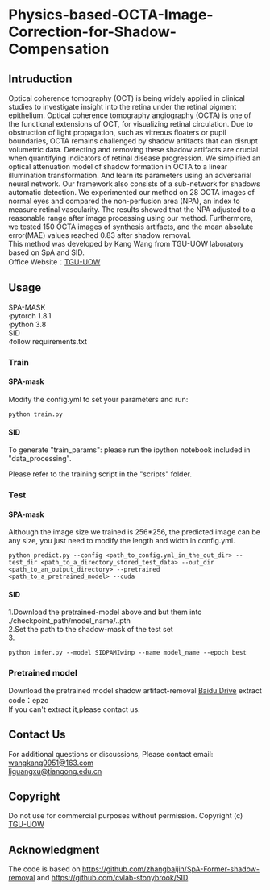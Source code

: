 # Physics-based-OCTA-Image-Correction-for-Shadow-Compensation
## Intruduction
Optical coherence tomography (OCT) is being widely applied in clinical studies to investigate insight into the
 retina under the retinal pigment epithelium. Optical coherence
 tomography angiography (OCTA) is one of the functional
 extensions of OCT, for visualizing retinal circulation. Due
 to obstruction of light propagation, such as vitreous floaters
 or pupil boundaries, OCTA remains challenged by shadow
 artifacts that can disrupt volumetric data. Detecting and
 removing these shadow artifacts are crucial when quantifying
 indicators of retinal disease progression. We simplified an
 optical attenuation model of shadow formation in OCTA to a
 linear illumination transformation. And learn its parameters
 using an adversarial neural network. Our framework also
 consists of a sub-network for shadows automatic detection.
 We experimented our method on 28 OCTA images of normal
 eyes and compared the non-perfusion area (NPA), an index to
 measure retinal vascularity. The results showed that the NPA
 adjusted to a reasonable range after image processing using our
 method. Furthermore, we tested 150 OCTA images of synthesis
 artifacts, and the mean absolute error(MAE) values reached
 0.83 after shadow removal.<br>
This method was developed by Kang Wang from TGU-UOW laboratory based on SpA and SID.<br>
Office Website：[TGU-UOW](http://tgu-uow.gitee.io/)
## Usage
SPA-MASK<br>
·pytorch 1.8.1<br>
·python 3.8<br>
SID<br>
·follow requirements.txt<br>
### Train
#### SPA-mask
Modify the config.yml to set your parameters and run:<br>
```
python train.py
``` 
#### SID
To generate "train_params": please run the ipython notebook included in "data_processing".

Please refer to the training script in the "scripts" folder.
### Test
#### SPA-mask
Although the image size we trained is 256*256, the predicted image can be any size, you just need to modify the length and width in config.yml. <br>
```
python predict.py --config <path_to_config.yml_in_the_out_dir> --test_dir <path_to_a_directory_stored_test_data> --out_dir <path_to_an_output_directory> --pretrained <path_to_a_pretrained_model> --cuda
```
#### SID
1.Download the pretrained-model above and but them into ./checkpoint_path/model_name/..pth<br>
2.Set the path to the shadow-mask of the test set<br>
3.
```
python infer.py --model SIDPAMIwinp --name model_name --epoch best
```

### Pretrained model
Download the pretrained model shadow artifact-removal [Baidu Drive](https://pan.baidu.com/s/1Vh4FiW_cUK_0mXauz1mZsA) extract code：epzo  <br>
If you can't extract it,please contact us.


## Contact Us
For additional questions or discussions, Please contact email:  
wangkang9951@163.com  
liguangxu@tiangong.edu.cn
## Copyright
Do not use for commercial purposes without permission.
Copyright (c) [TGU-UOW](http://tgu-uow.gitee.io/)
## Acknowledgment
The code is based on https://github.com/zhangbaijin/SpA-Former-shadow-removal and https://github.com/cvlab-stonybrook/SID

